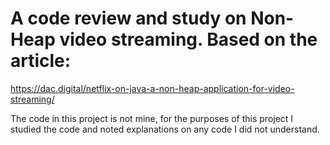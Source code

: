 # A code review and study on Non-Heap video streaming. Based on the article:

https://dac.digital/netflix-on-java-a-non-heap-application-for-video-streaming/

The code in this project is not mine, for the purposes of this project I studied the code and noted explanations on any code I did not understand.
